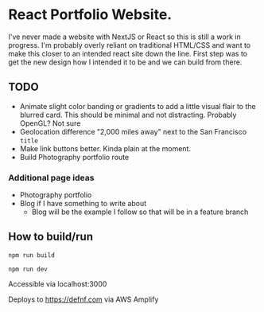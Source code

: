# React Portfolio Website.

I've never made a website with NextJS or React so this is still a work in progress. I'm probably overly reliant on traditional HTML/CSS and want to make this closer to an intended react site down the line. First step was to get the new design how I intended it to be and we can build from there.

## TODO
- Animate slight color banding or gradients to add a little visual flair to the blurred card. This should be minimal and not distracting. Probably OpenGL? Not sure
- Geolocation difference "2,000 miles away" next to the San Francisco `title`
- Make link buttons better. Kinda plain at the moment.
- Build Photography portfolio route

### Additional page ideas
- Photography portfolio
- Blog if I have something to write about
  - Blog will be the example I follow so that will be in a feature branch

## How to build/run

```
npm run build
```

```
npm run dev
```

Accessible via localhost:3000

Deploys to https://defnf.com via AWS Amplify
